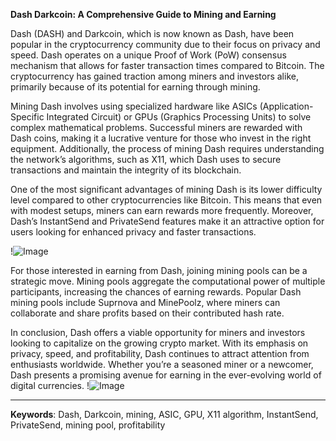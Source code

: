 **Dash Darkcoin: A Comprehensive Guide to Mining and Earning**

Dash (DASH) and Darkcoin, which is now known as Dash, have been popular in the cryptocurrency community due to their focus on privacy and speed. Dash operates on a unique Proof of Work (PoW) consensus mechanism that allows for faster transaction times compared to Bitcoin. The cryptocurrency has gained traction among miners and investors alike, primarily because of its potential for earning through mining.

Mining Dash involves using specialized hardware like ASICs (Application-Specific Integrated Circuit) or GPUs (Graphics Processing Units) to solve complex mathematical problems. Successful miners are rewarded with Dash coins, making it a lucrative venture for those who invest in the right equipment. Additionally, the process of mining Dash requires understanding the network’s algorithms, such as X11, which Dash uses to secure transactions and maintain the integrity of its blockchain.

One of the most significant advantages of mining Dash is its lower difficulty level compared to other cryptocurrencies like Bitcoin. This means that even with modest setups, miners can earn rewards more frequently. Moreover, Dash’s InstantSend and PrivateSend features make it an attractive option for users looking for enhanced privacy and faster transactions.

!![Image](https://github.com/user-attachments/assets/590b50a7-4459-4e76-8a31-559aed223621)

For those interested in earning from Dash, joining mining pools can be a strategic move. Mining pools aggregate the computational power of multiple participants, increasing the chances of earning rewards. Popular Dash mining pools include Suprnova and MinePoolz, where miners can collaborate and share profits based on their contributed hash rate.

In conclusion, Dash offers a viable opportunity for miners and investors looking to capitalize on the growing crypto market. With its emphasis on privacy, speed, and profitability, Dash continues to attract attention from enthusiasts worldwide. Whether you’re a seasoned miner or a newcomer, Dash presents a promising avenue for earning in the ever-evolving world of digital currencies. !![Image](https://github.com/user-attachments/assets/590b50a7-4459-4e76-8a31-559aed223621)

---

**Keywords**: Dash, Darkcoin, mining, ASIC, GPU, X11 algorithm, InstantSend, PrivateSend, mining pool, profitability